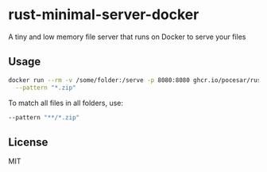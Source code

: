 # rust-minimal-server-docker

A tiny and low memory file server that runs on Docker to serve your files

## Usage

```bash
docker run --rm -v /some/folder:/serve -p 8080:8080 ghcr.io/pocesar/rust-minimal-server-docker:latest \
  --pattern "*.zip"
```

To match all files in all folders, use:

```bash
--pattern "**/*.zip"
```

## License

MIT
